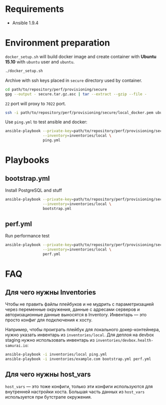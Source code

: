 # Requirements

* Ansible 1.9.4

# Environment preparation

`docker_setup.sh` will build docker image and create container
with __Ubuntu 15.10__ with `ubuntu` user and `ubuntu`.

```bash
./docker_setup.sh
```

Archive with ssh keys placed in `secure` directory used by container.

```bash
cd path/to/repository/perf/provisioning/secure
gpg --output - secure.tar.gz.asc | tar --extract --gzip --file -
```

`22` port will proxy to `7022` port.

```bash
ssh -i path/to/repository/perf/provisioning/secure/local_docker.pem ubuntu@localhost -p 7022
```

Use `ping.yml` to test ansible and docker:

```bash
ansible-playbook --private-key=path/to/repository/perf/provisioning/secure/local_docker.pem \
                 --inventory=inventories/local \
                 ping.yml
```

# Playbooks

## bootstrap.yml

Install PostgreSQL and stuff

```bash
ansible-playbook --private-key=path/to/repository/perf/provisioning/secure/local_docker.pem \
                 --inventory=inventories/local \
                 bootstrap.yml
```

## perf.yml

Run performance test

```bash
ansible-playbook --private-key=path/to/repository/perf/provisioning/secure/local_docker.pem \
                 --inventory=inventories/local \
                 perf.yml
```

# FAQ

## Для чего нужны Inventories

Чтобы не править файлы плейбуков и не мудрить с параметризацией через
переменные окружения, данные с адресами серверов и авторизационные
данные выносятся в Inventory. Инвентарь — это просто конфиг для
подключения к хосту.

Например, чтобы проиграть плейбук для локального докер-контейнера,
нужно указать инвентарь из `inventories/local`. Для деплоя на devbox
staging нужно использовать инвентарь из
`inventories/devbox.health-samurai.io`:

```bash
ansible-playbook -i inventories/local ping.yml
ansible-playbook -i inventories/example.com bootstrap.yml perf.yml
```

## Для чего нужны host_vars

`host_vars` — это тоже конфиги, только эти конфиги используются для
внутренней настройки хоста.
Большая часть данных из `host_vars` используется при бутстрапе
окружения.
